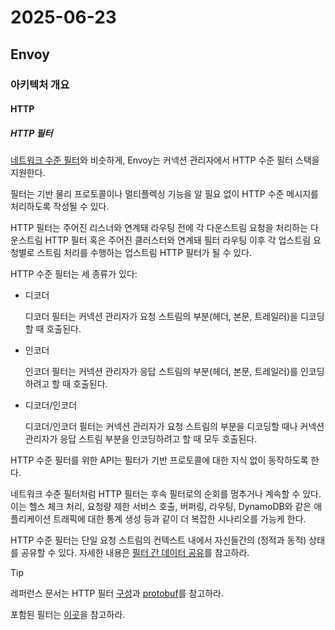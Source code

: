 # 2025-06-23

## Envoy

### 아키텍처 개요

#### HTTP

##### HTTP 필터

[네트워크 수준 필터][arch-listeners-listener-filters-network-filters]와 비슷하게, Envoy는 커넥션 관리자에서 HTTP 수준 필터 스택을 지원한다.

필터는 기반 물리 프로토콜이나 멀티플렉싱 기능을 알 필요 없이 HTTP 수준 메시지를 처리하도록 작성될 수 있다.

HTTP 필터는 주어진 리스너와 연계돼 라우팅 전에 각 다운스트림 요청을 처리하는 다운스트림 HTTP 필터 혹은 주어진 클러스터와 연계돼 필터 라우팅 이후 각 업스트림 요청별로 스트림 처리를 수행하는 업스트림 HTTP 필터가 될 수 있다.

HTTP 수준 필터는 세 종류가 있다:

* 디코더

    디코더 필터는 커넥션 관리자가 요청 스트림의 부분(헤더, 본문, 트레일러)을 디코딩할 때 호출된다.

* 인코더

    인코더 필터는 커넥션 관리자가 응답 스트림의 부분(헤더, 본문, 트레일러)를 인코딩하려고 할 때 호출된다.

* 디코더/인코더

    디코더/인코더 필터는 커넥션 관리자가 요청 스트림의 부분을 디코딩할 때나 커넥션 관리자가 응답 스트림 부분을 인코딩하려고 할 때 모두 호출된다.

HTTP 수준 필터를 위한 API는 필터가 기반 프로토콜에 대한 지식 없이 동작하도록 한다.

네트워크 수준 필터처럼 HTTP 필터는 후속 필터로의 순회를 멈추거나 계속할 수 있다. 이는 헬스 체크 처리, 요청량 제한 서비스 호출, 버퍼링, 라우팅, DynamoDB와 같은 애플리케이션 트래픽에 대한 통계 생성 등과 같이 더 복잡한 시나리오를 가능케 한다.

HTTP 수준 필터는 단일 요청 스트림의 컨텍스트 내에서 자신들간의 (정적과 동적) 상태를 공유할 수 있다. 자세한 내용은 [필터 간 데이터 공유][arch-advanced-sharing-data-between-filters]를 참고하라.

> [!TIP]
>
> 레퍼런스 문서는 HTTP 필터 [구성][config-http-http-filters]과 [protobuf][api-externsions-filters-network-filters-http-connection-manager-http-filters]를 참고하라.
>
> 포함된 필터는 [이곳][api-extensions-filters-http-filter-typed-config]을 참고하라.

[arch-listeners-listener-filters-network-filters]: https://www.envoyproxy.io/docs/envoy/latest/intro/arch_overview/listeners/listener_filters#arch-overview-network-filters
[arch-advanced-sharing-data-between-filters]: https://www.envoyproxy.io/docs/envoy/latest/intro/arch_overview/advanced/data_sharing_between_filters#arch-overview-data-sharing-between-filters
[config-http-http-filters]: https://www.envoyproxy.io/docs/envoy/latest/configuration/http/http_filters/http_filters#config-http-filters
[api-externsions-filters-network-filters-http-connection-manager-http-filters]: https://www.envoyproxy.io/docs/envoy/latest/api-v3/extensions/filters/network/http_connection_manager/v3/http_connection_manager.proto#envoy-v3-api-field-extensions-filters-network-http-connection-manager-v3-httpconnectionmanager-http-filters
[api-extensions-filters-http-filter-typed-config]: https://www.envoyproxy.io/docs/envoy/latest/api-v3/extensions/filters/network/http_connection_manager/v3/http_connection_manager.proto#extension-category-envoy-filters-http
